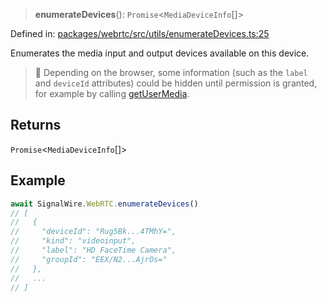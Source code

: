 > **enumerateDevices**(): `Promise`\<`MediaDeviceInfo`[]\>

Defined in: [packages/webrtc/src/utils/enumerateDevices.ts:25](https://github.com/signalwire/signalwire-js/blob/52fa77b6c8db68f4c99b30b3776f45a4309e15bf/packages/webrtc/src/utils/enumerateDevices.ts#L25)

Enumerates the media input and output devices available on this device.

> 📘
> Depending on the browser, some information (such as the `label` and
> `deviceId` attributes) could be hidden until permission is granted, for
> example by calling [getUserMedia](getUserMedia.md).

## Returns

`Promise`\<`MediaDeviceInfo`[]\>

## Example

```typescript
await SignalWire.WebRTC.enumerateDevices()
// [
//   {
//     "deviceId": "Rug5Bk...4TMhY=",
//     "kind": "videoinput",
//     "label": "HD FaceTime Camera",
//     "groupId": "EEX/N2...AjrOs="
//   },
//   ...
// ]
```
